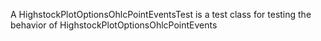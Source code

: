 A HighstockPlotOptionsOhlcPointEventsTest is a test class for testing the behavior of HighstockPlotOptionsOhlcPointEvents